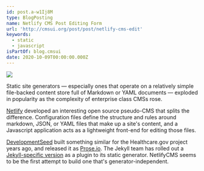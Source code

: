 ```yaml
---
id: post.a-w1Ij8M
type: BlogPosting
name: Netlify CMS Post Editing Form
url: 'http://cmsui.org/post/post/netlify-cms-edit'
keywords:
  - static
  - javascript
isPartOf: blog.cmsui
date: 2020-10-09T00:00:00.000Z
---
```

![](/_media/reprints/cmsui/netlify-cms-edit.png)

Static site generators — especially ones that operate on a relatively simple file-backed content store full of Markdown or YAML documents — exploded in popularity as the complexity of enterprise class CMSs rose.

[Netlify](https://www.netlifycms.org/) developed an interesting open source pseudo-CMS that splits the difference. Configuration files define the structure and rules around markdown, JSON, or YAML files that make up a site's content, and a Javascript application acts as a lightweight front-end for editing those files.

[DevelopmentSeed](https://developmentseed.org/) built something similar for the Healthcare.gov project years ago, and released it as [Prose.io](https://github.com/prose). The Jekyll team has rolled out a [Jekyll-specific version](https://jekyll.github.io/jekyll-admin/frontend/) as a plugin to its static generator. NetlifyCMS seems to be the first attempt to build one that's generator-independent.
